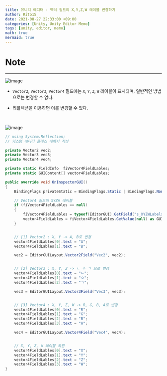 ```yaml
---
title: 유니티 에디터 - 벡터 필드의 X,Y,Z,W 레이블 변경하기
author: Rito15
date: 2021-08-27 22:33:00 +09:00
categories: [Unity, Unity Editor Memo]
tags: [unity, editor, memo]
math: true
mermaid: true
---
```


# Note
---

![image](https://user-images.githubusercontent.com/42164422/131136622-f8e3a7c4-c6bc-4a66-94f7-1ee599618029.png)

- `Vector2`, `Vector3`, `Vector4` 필드에는 `X`, `Y`, `Z`, `W` 레이블이 표시되며, 일반적인 방법으로는 변경할 수 없다.

- 리플렉션을 이용하면 이를 변경할 수 있다.

<br>

![image](https://user-images.githubusercontent.com/42164422/131138206-fb6e1944-2cd0-4f0b-a289-e376cf7efd49.png)

```cs
// using System.Reflection;
// 커스텀 에디터 클래스 내에서 작성

private Vector2 vec2;
private Vector3 vec3;
private Vector4 vec4;

private static FieldInfo  fiVector4FieldLables;
private static GUIContent[] vector4FieldLables;

public override void OnInspectorGUI()
{
    BindingFlags privateStatic = BindingFlags.Static | BindingFlags.NonPublic;

    // Vector4 필드의 XYZW 레이블
    if (fiVector4FieldLables == null)
    {
        fiVector4FieldLables = typeof(EditorGUI).GetField("s_XYZWLabels", privateStatic);
        vector4FieldLables = fiVector4FieldLables.GetValue(null) as GUIContent[];
    }


    // [1] Vector2 : X, Y -> A, B로 변경
    vector4FieldLables[0].text = "A";
    vector4FieldLables[1].text = "B";

    vec2 = EditorGUILayout.Vector2Field("Vec2", vec2);


    // [2] Vector3 : X, Y, Z -> ㄴ ㅇ ㄱ 으로 변경
    vector4FieldLables[0].text = "ㄴ";
    vector4FieldLables[1].text = "ㅇ";
    vector4FieldLables[2].text = "ㄱ";

    vec3 = EditorGUILayout.Vector3Field("Vec3", vec3);


    // [3] Vector4 : X, Y, Z, W -> R, G, B, A로 변경
    vector4FieldLables[0].text = "R";
    vector4FieldLables[1].text = "G";
    vector4FieldLables[2].text = "B";
    vector4FieldLables[3].text = "A";

    vec4 = EditorGUILayout.Vector4Field("Vec4", vec4);


    // X, Y, Z, W 레이블 복원
    vector4FieldLables[0].text = "X";
    vector4FieldLables[1].text = "Y";
    vector4FieldLables[2].text = "Z";
    vector4FieldLables[3].text = "W";
}
```